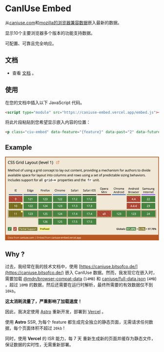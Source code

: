 # CanIUse Embed

从[caniuse.com](https://caniuse.com/)和[mozilla的浏览器兼容数据](https://github.com/mdn/browser-compat-data)嵌入最新的数据。

显示10个主要浏览器多个版本的功能支持数据。

可配置、可靠且完全响应。

## 文档

- 查看 [文档](https://caniuse-embed.vercel.app/) 。

## 使用

在您的文档中插入以下 JavaScript 代码。

```html
<script type="module" src="https://caniuse-embed.vercel.app/embed.js"></script>
```

将此片段粘贴到您希望显示嵌入内容的位置：

```html
<p class="ciu-embed" data-feature="{feature}" data-past="2" data-future="3" data-meta="be6d"></p>
```

## Example

![example](./preview/example.png)

## Why ?

过去，我经常在我的技术文档中，使用 [https://caniuse.bitsofco.de/](https://caniuse.bitsofco.de/)
嵌入 CanIUse 数据。然而，我发现它在嵌入时，需要加载 [@mdn/browser-compat-data](https://github.com/mdn/browser-compat-data) (`14MB`) 和 [caniuse/full-data.json](https://github.com/Fyrd/caniuse) (`4MB`)
，超过 `18MB` 的数据，然后还需要在运行时解析，最终所需要的有效数据仅不到 `10kb`。

**这太消耗流量了，严重影响了加载速度！**

因此，我决定使用 [Astro](https://astro.build/) 重新开发，部署到 [Vercel](https://vercel.com/) 。

使用 **Astro** SSR, 为每个 feature 都生成完全独立的静态页面，无需请求任何数据，每个页面体积不超过 `20kb` !

同时，使用 **Vercel** 的 ISR 能力，每 7 天 重新生成新的页面并缓存为静态文件，保证数据的实时性，无需重新部署。
